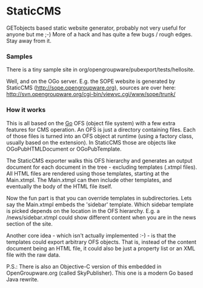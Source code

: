StaticCMS
=========

GETobjects based static website generator, probably not very useful for anyone but me ;-) More of a hack and has quite a few bugs / rough edges. Stay away from it.

### Samples

There is a tiny sample site in org/opengroupware/pubexport/tests/hellosite.

Well, and on the OGo server. E.g. the SOPE website is generated by StaticCMS (http://sope.opengroupware.org),
sources are over here: http://svn.opengroupware.org/cgi-bin/viewvc.cgi/www/sope/trunk/

### How it works

This is all based on the [Go](http://getobjects.googlecode.com) OFS (object file system) with a few extra features for CMS operation.
An OFS is just a directory containing files. Each of those files is turned into an OFS object at runtime (using a factory class, usually based on the extension).
In StaticCMS those are objects like OGoPubHTMLDocument or OGoPubTemplate.

The StaticCMS exporter walks this OFS hierarchy and generates an output document for each document in the tree - excluding templates (.xtmpl files). All HTML files are rendered using those templates, starting at the Main.xtmpl. The Main.xtmpl can then include other templates, and eventually the body of the HTML file itself.

Now the fun part is that you can override templates in subdirectories. Lets say the Main.xtmpl embeds the 'sidebar' template. Which sidebar template is picked depends on the location in the OFS hierarchy. E.g. a /news/sidebar.xtmpl could show different content when you are in the news section of the site.

Another core idea - which isn't actually implemented :-) - is that the templates could export arbitrary OFS objects. That is, instead of the content document being an HTML file, it could also be just a property list or an XML file with the raw data.

P.S.: There is also an Objective-C version of this embedded in OpenGroupware.org (called SkyPublisher). This one is a modern Go based Java rewrite.
